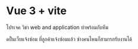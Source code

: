 # Vue 3 + vite

โปรเจค วิชา web and application ทำพร้อมกับทีม

ดป็นเว็บแจ้งซ่อม ที่ลูกค้าแจ้งซ่อมแล้ว ช่างคนไหนก็สามารถรับงานได้
